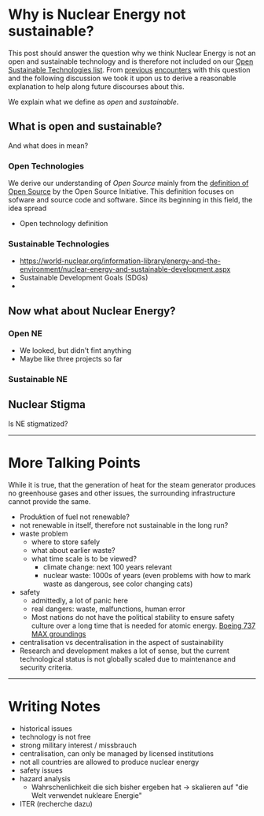 # Why is Nuclear Energy not sustainable?

This post should answer the question why we think Nuclear Energy is not an open and sustainable technology and is therefore not included on our [Open Sustainable Technologies list](https://opensustain.tech/).
From [previous](https://news.ycombinator.com/item?id=25217989) [encounters](https://www.reddit.com/r/climatechange/comments/jdl5s8/open_source_projects_to_sustain_stable_climate/) with this question and the following discussion we took it upon us to derive a reasonable explanation to help along future discourses about this.

We explain what we define as _open_ and _sustainable_.

## What is open and sustainable?

And what does in mean?

### Open Technologies

We derive our understanding of _Open Source_ mainly from the [definition of Open Source](https://opensource.org/osd) by the Open Source Initiative.
This definition focuses on sofware and source code and software. Since its beginning in this field, the idea spread 

* Open technology definition


### Sustainable Technologies

* https://world-nuclear.org/information-library/energy-and-the-environment/nuclear-energy-and-sustainable-development.aspx
* Sustainable Development Goals (SDGs)
* 


## Now what about Nuclear Energy?

### Open NE

* We looked, but didn't fint anything
* Maybe like three projects so far

### Sustainable NE


## Nuclear Stigma

Is NE stigmatized?



- - -

# More Talking Points

While it is true, that the generation of heat for the steam generator produces no greenhouse gases and other issues,
the surrounding infrastructure cannot provide the same.

* Produktion of fuel not renewable?
* not renewable in itself, therefore not sustainable in the long run?
* waste problem
  * where to store safely
  * what about earlier waste?
  * what time scale is to be viewed?
    * climate change: next 100 years relevant
    * nuclear waste: 1000s of years (even problems with how to mark waste as dangerous, see color changing cats)
* safety
  * admittedly, a lot of panic here
  * real dangers: waste, malfunctions, human error
  * Most nations do not have the political stability to ensure safety culture over a long time that is needed for atomic energy. [Boeing 737 MAX groundings](https://en.wikipedia.org/wiki/Boeing_737_MAX_groundings)
* centralisation vs decentralisation in the aspect of sustainability
* Research and development makes a lot of sense, but the current technological status is not globally scaled due to maintenance and security criteria. 


- - -

# Writing Notes

* historical issues
* technology is not free
* strong military interest / missbrauch
* centralisation, can only be managed by licensed institutions
* not all countries are allowed to produce nuclear energy
* safety issues
* hazard analysis
  * Wahrschenlichkeit die sich bisher ergeben hat -> skalieren auf "die Welt verwendet nukleare Energie"
* ITER (recherche dazu)
  


